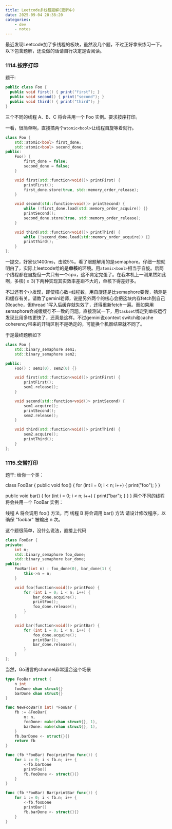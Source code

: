 ```yaml
---
title: Leetcode多线程题解(更新中)
date: 2025-09-04 20:38:20
categories: 
    - dev
    - notes
---
```


最近发现Leetcode加了多线程的板块，虽然没几个题，不过正好拿来练习一下。以下包含题解，还没做的话请自行决定是否阅读。


### 1114.按序打印
题干: 
```java
public class Foo {
  public void first() { print("first"); }
  public void second() { print("second"); }
  public void third() { print("third"); }
}
```
三个不同的线程 A、B、C 将会共用一个 Foo 实例。要求按序打印。

一看，很简单啊，直接搞两个`atomic<bool>`让线程自旋等着就行。
```cpp
class Foo {
    std::atomic<bool> first_done;
    std::atomic<bool> second_done;
public:
    Foo() {
        first_done = false;
        second_done = false;
    }

    void first(std::function<void()> printFirst) {
        printFirst();
        first_done.store(true, std::memory_order_release);
    }

    void second(std::function<void()> printSecond) {
        while (!first_done.load(std::memory_order_acquire)) {}
        printSecond();
        second_done.store(true, std::memory_order_release);
    }

    void third(std::function<void()> printThird) {
        while (!second_done.load(std::memory_order_acquire)) {}
        printThird();
    }
};
```
一提交，好家伙1400ms，击败5%。看了眼题解用的是semaphore。仔细一想就明白了，实际上leetcode给的是**单核**的环境。用`atomic<bool>`相当于自旋。后两个线程都在自旋但一共只有一个cpu，这不肯定完蛋了。在我本机上一测果然如此啊，多核($\geq 3$)下两种实现其实效率差距不大的，单核下得差好多。

不过还有个小发现，即使核心数=线程数，用自旋还是比semaphore要慢，猜测是和缓存有关。请教了gemini老师，说是另外两个的核心会把这块内存fetch到自己的cache，但thread 1写入后缓存就失效了，还得重新fetch一遍。而如果用semaphore会减缓缓存不一致的问题。直接测试一下，用`taskset`绑定到单核运行发现比用多核更快了，还真是这样。不过gemini说context switch和cache coherency带来的开销区别不是确定的，可能换个机器结果就不同了。

于是最终题解如下
```cpp
class Foo {
    std::binary_semaphore sem1;
    std::binary_semaphore sem2;

public:
    Foo() : sem1(0), sem2(0) {}

    void first(std::function<void()> printFirst) {
        printFirst();
        sem1.release();
    }

    void second(std::function<void()> printSecond) {
        sem1.acquire();
        printSecond();
        sem2.release();
    }

    void third(std::function<void()> printThird) {
        sem2.acquire();
        printThird();
    }
};
```


### 1115.交替打印
题干:
给你一个类：

class FooBar {
  public void foo() {
    for (int i = 0; i < n; i++) {
      print("foo");
    }
  }

  public void bar() {
    for (int i = 0; i < n; i++) {
      print("bar");
    }
  }
}
两个不同的线程将会共用一个 FooBar 实例：

线程 A 将会调用 foo() 方法，而
线程 B 将会调用 bar() 方法
请设计修改程序，以确保 "foobar" 被输出 n 次。

这个题很简单，没什么说法，直接上代码
```cpp
class FooBar {
private:
    int n;
    std::binary_semaphore foo_done;
    std::binary_semaphore bar_done;
public:
    FooBar(int n) : foo_done(0), bar_done(1) {
        this->n = n;
    }

    void foo(function<void()> printFoo) {
        for (int i = 0; i < n; i++) {
            bar_done.acquire();
        	printFoo();
            foo_done.release();
        }
    }

    void bar(function<void()> printBar) {
        for (int i = 0; i < n; i++) {
            foo_done.acquire();
        	printBar();
            bar_done.release();
        }
    }
};
```

当然，Go语言的channel非常适合这个场景
```go
type FooBar struct {
	n int
    fooDone chan struct{}
    barDone chan struct{}
}

func NewFooBar(n int) *FooBar {
	fb := &FooBar{
        n: n,
        fooDone: make(chan struct{}, 1),
        barDone: make(chan struct{}, 1),
    }
    fb.barDone <- struct{}{}
    return fb
}

func (fb *FooBar) Foo(printFoo func()) {
	for i := 0; i < fb.n; i++ {
        <-fb.barDone
        printFoo()
        fb.fooDone <- struct{}{}
	}
}

func (fb *FooBar) Bar(printBar func()) {
	for i := 0; i < fb.n; i++ {
		<-fb.fooDone
        printBar()
        fb.barDone <- struct{}{}
	}
}
```